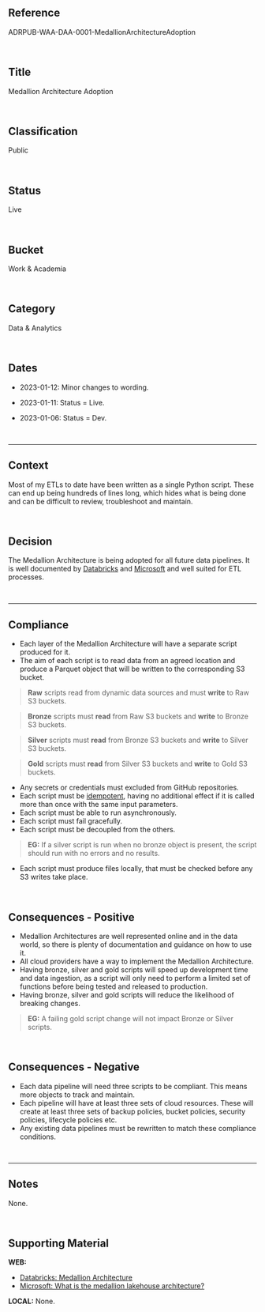## Reference
ADRPUB-WAA-DAA-0001-MedallionArchitectureAdoption

<br>

## Title
Medallion Architecture Adoption

<br>

## Classification
Public

<br>

## Status
Live

<br>

## Bucket
Work & Academia

<br>

## Category
Data & Analytics

<br>

## Dates
- 2023-01-12: Minor changes to wording.

- 2023-01-11: Status = Live.

- 2023-01-06: Status = Dev.

<br>

---
## Context
Most of my ETLs to date have been written as a single Python script.  These can end up being hundreds of lines long, which hides what is being done and can be difficult to review, troubleshoot and maintain.

<br>

## Decision
The Medallion Architecture is being adopted for all future data pipelines.  It is well documented by [Databricks](https://www.databricks.com/glossary/medallion-architecture) and [Microsoft](https://learn.microsoft.com/en-us/azure/databricks/lakehouse/medallion) and well suited for ETL processes.

<br>

---
## Compliance

- Each layer of the Medallion Architecture will have a separate script produced for it.
- The aim of each script is to read data from an agreed location and produce a Parquet object that will be written to the corresponding S3 bucket.

> **Raw** scripts read from dynamic data sources and must **write** to Raw S3 buckets.

> **Bronze** scripts must **read** from Raw S3 buckets and **write** to Bronze S3 buckets.

> **Silver** scripts must **read** from Bronze S3 buckets and **write** to Silver S3 buckets.

> **Gold** scripts must **read** from Silver S3 buckets and **write** to Gold S3 buckets.

- Any secrets or credentials must excluded from GitHub repositories.
- Each script must be [idempotent](https://en.wikipedia.org/wiki/Idempotence), having no additional effect if it is called more than once with the same input parameters.
- Each script must be able to run asynchronously.
- Each script must fail gracefully.
- Each script must be decoupled from the others.

> **EG:** If a silver script is run when no bronze object is present, the script should run with no errors and no results.

- Each script must produce files locally, that must be checked before any S3 writes take place.

<br>

## Consequences - Positive
- Medallion Architectures are well represented online and in the data world, so there is plenty of documentation and guidance on how to use it.
- All cloud providers have a way to implement the Medallion Architecture.
- Having bronze, silver and gold scripts will speed up development time and data ingestion, as a script will only need to perform a limited set of functions before being tested and released to production.
- Having bronze, silver and gold scripts will reduce the likelihood of breaking changes.

> **EG:** A failing gold script change will not impact Bronze or Silver scripts.

<br>

## Consequences - Negative
- Each data pipeline will need three scripts to be compliant.  This means more objects to track and maintain.
- Each pipeline will have at least three sets of cloud resources.  These will create at least three sets of backup policies, bucket policies, security policies, lifecycle policies etc.
- Any existing data pipelines must be rewritten to match these compliance conditions.

<br>

---
## Notes
None.

<br>

## Supporting Material
**WEB:**
- [Databricks: Medallion Architecture](https://www.databricks.com/glossary/medallion-architecture)
- [Microsoft: What is the medallion lakehouse architecture?](https://learn.microsoft.com/en-us/azure/databricks/lakehouse/medallion)

**LOCAL:**
None.